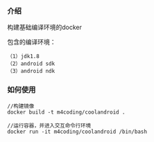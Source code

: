 ### 介绍

构建基础编译环境的docker

包含的编译环境：

    （1）jdk1.8
    （2）android sdk
    （3）android ndk


### 如何使用

    //构建镜像
    docker build -t m4coding/coolandroid .

    //运行容器，并进入交互命令行环境
    docker run -it m4coding/coolandroid /bin/bash

    

